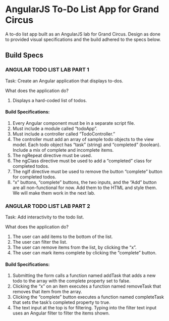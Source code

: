 # AngularJS To-Do List App for Grand Circus

A to-do list app built as an AngularJS lab for Grand Circus. Design as done to provided visual specifications and the build adhered to the specs below.


## Build Specs

### ANGULAR TODO LIST LAB PART 1

Task: Create an Angular application that displays to-dos.

What does the application do?

1. Displays a hard-coded list of todos.

#### Build Specifications:

1. Every Angular component must be in a separate script file.
2. Must include a module called “todoApp”.
3. Must include a controller called “TodoController.”
4. The controller must add an array of sample todo objects to the view model. Each todo object has “task” (string) and “completed” (boolean). Include a mix of complete and incomplete items.
5. The ngRepeat directive must be used.
6. The ngClass directive must be used to add a “completed” class for completed todos.
7. The ngIf directive must be used to remove the button “complete” button for completed todos.
8. “x” buttons, “complete” buttons, the two inputs, and the “Add” button are all non-functional for now. Add them to the HTML and style them. We will make them work in the next lab.

### ANGULAR TODO LIST LAB PART 2

Task: Add interactivity to the todo list.

What does the application do?

1. The user can add items to the bottom of the list.
2. The user can filter the list.
3. The user can remove items from the list, by clicking the “x”.
4. The user can mark items complete by clicking the “complete” button.

#### Build Specifications:

1. Submitting the form calls a function named addTask that adds a new todo to the array with the complete property set to false.
2. Clicking the “x” on an item executes a function named removeTask that removes that item from the array.
3. Clicking the “complete” button executes a function named completeTask that sets the task’s completed property to true.
4. The text input at the top is for filtering. Typing into the filter text input uses an Angular filter to filter the items shown.

